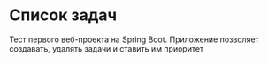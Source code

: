 # Список задач
Тест первого веб-проекта на Spring Boot. Приложение позволяет создавать, удалять задачи и ставить им приоритет
